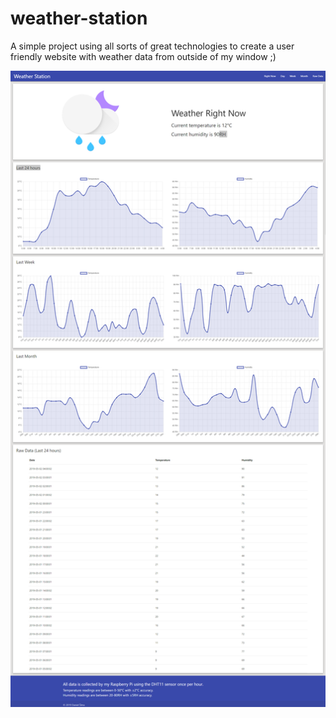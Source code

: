 # weather-station
A simple project using all sorts of great technologies to create a user friendly website with weather data from outside of my window ;)

![screenshot](https://github.com/DanielSima/weather-station/blob/master/screencapture-18-184-192-25-2019-05-06-18_36_07.png?raw=true)
